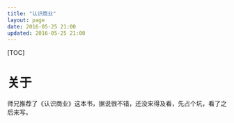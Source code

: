 ```yaml
---
title: "认识商业"
layout: page
date: 2016-05-25 21:00
updated: 2016-05-25 21:00
---
```

[TOC]

# 关于
师兄推荐了《认识商业》这本书，据说很不错，还没来得及看，先占个坑，看了之后来写。


